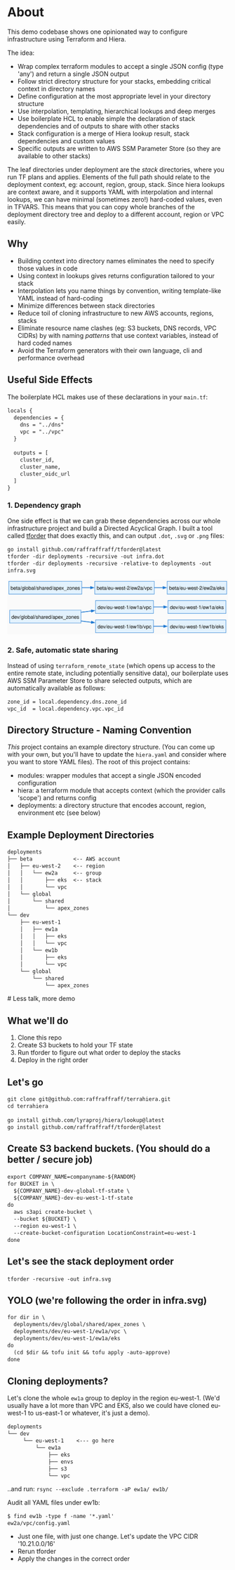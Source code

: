 # About
This demo codebase shows one opinionated way to configure infrastructure using Terraform and Hiera.

The idea:
- Wrap complex terraform modules to accept a single JSON config (type 'any') and return a single JSON output
- Follow strict directory structure for your stacks, embedding critical context in directory names
- Define configuration at the most appropriate level in your directory structure
- Use interpolation, templating, hierarchical lookups and deep merges
- Use boilerplate HCL to enable simple the declaration of stack dependencies and of outputs to share with other stacks
- Stack configuration is a merge of Hiera lookup result, stack dependencies and custom values
- Specific outputs are written to AWS SSM Parameter Store (so they are available to other stacks)

The leaf directories under deployment are the _stack_ directories, where you run TF plans and applies. Elements of the full path should relate to the deployment context, eg: account, region, group, stack. Since hiera lookups are context aware, and it supports YAML with interpolation and internal lookups, we can have minimal (sometimes zero!) hard-coded values, even in TFVARS. This means that you can copy whole branches of the deployment directory tree and deploy to a different account, region or VPC easily.

## Why
- Building context into directory names eliminates the need to specify those values in code
- Using context in lookups gives returns configuration tailored to your stack
- Interpolation lets you name things by convention, writing template-like YAML instead of hard-coding
- Minimize differences between stack directories
- Reduce toil of cloning infrastructure to new AWS accounts, regions, stacks
- Eliminate resource name clashes (eg: S3 buckets, DNS records, VPC CIDRs) by with naming _patterns_ that use context variables, instead of hard coded names
- Avoid the Terraform generators with their own language, cli and performance overhead

## Useful Side Effects
The boilerplate HCL makes use of these declarations in your `main.tf`:
```
locals {
  dependencies = {
    dns = "../dns"
    vpc = "../vpc"
  }

  outputs = [
    cluster_id,
    cluster_name,
    cluster_oidc_url
  ]
}
```

### 1. Dependency graph
One side effect is that we can grab these dependencies across our whole infrastructure project and build a Directed Acyclical Graph. I built a tool called [tforder](https://github.com/raffraffraff/tforder) that does exactly this, and can output `.dot`, `.svg` or `.png` files:

```
go install github.com/raffraffraff/tforder@latest
tforder -dir deployments -recursive -out infra.dot
tforder -dir deployments -recursive -relative-to deployments -out infra.svg
```

![infra.svg](https://github.com/raffraffraff/terrahiera/blob/main/infra.svg?raw=true)

### 2. Safe, automatic state sharing
Instead of using `terraform_remote_state` (which opens up access to the entire remote state, including potentially sensitive data), our boilerplate uses AWS SSM Parameter Store to share selected outputs, which are automatically available as follows:

```
zone_id = local.dependency.dns.zone_id
vpc_id  = local.dependency.vpc.vpc_id
``` 

## Directory Structure - Naming Convention
_This_ project contains an example directory structure. (You can come up with your own, but you'll have to update the `hiera.yaml` and consider where you want to store YAML files). The root of this project contains:
- modules: wrapper modules that accept a single JSON encoded configuration
- hiera: a terraform module that accepts context (which the provider calls 'scope') and returns config
- deployments: a directory structure that encodes account, region, environment etc (see below)

## Example Deployment Directories
```
deployments
├── beta             <-- AWS account
│   ├── eu-west-2    <-- region
│   │   └── ew2a     <-- group
│   │       ├── eks  <-- stack
│   │       └── vpc
│   └── global
│       └── shared
│           └── apex_zones
└── dev
    ├── eu-west-1
    │   ├── ew1a
    │   │   ├── eks
    │   │   └── vpc
    │   └── ew1b
    │       ├── eks
    │       └── vpc
    └── global
        └── shared
            └── apex_zones

```

# Less talk, more demo

## What we'll do
1. Clone this repo
2. Create S3 buckets to hold your TF state
3. Run tforder to figure out what order to deploy the stacks
4. Deploy in the right order

## Let's go
```
git clone git@github.com:raffraffraff/terrahiera.git
cd terrahiera

go install github.com/lyraproj/hiera/lookup@latest
go install github.com/raffraffraff/tforder@latest
```

## Create S3 backend buckets. (You should do a better / secure job)
```
export COMPANY_NAME=companyname-${RANDOM}
for BUCKET in \
  ${COMPANY_NAME}-dev-global-tf-state \
  ${COMPANY_NAME}-dev-eu-west-1-tf-state
do
  aws s3api create-bucket \
  --bucket ${BUCKET} \
  --region eu-west-1 \
  --create-bucket-configuration LocationConstraint=eu-west-1
done
```

## Let's see the stack deployment order
`tforder -recursive -out infra.svg`

## YOLO (we're following the order in infra.svg)
```
for dir in \
  deployments/dev/global/shared/apex_zones \
  deployments/dev/eu-west-1/ew1a/vpc \
  deployments/dev/eu-west-1/ew1a/eks
do
  (cd $dir && tofu init && tofu apply -auto-approve)
done
```

## Cloning deployments?
Let's clone the whole `ew1a` group to deploy in the region eu-west-1. (We'd usually have a lot more than VPC and EKS, also we could have cloned eu-west-1 to us-east-1 or whatever, it's just a demo).

```
deployments
└── dev
     └── eu-west-1    <--- go here
         └── ew1a
             ├── eks
             ├── envs
             ├── s3
             └── vpc
```

..and run:
`rsync --exclude .terraform -aP ew1a/ ew1b/`

Audit all YAML files under ew1b:
```
$ find ew1b -type f -name '*.yaml'
ew2a/vpc/config.yaml
```

* Just one file, with just one change. Let's update the VPC CIDR '10.21.0.0/16'
* Rerun tforder
* Apply the changes in the correct order

